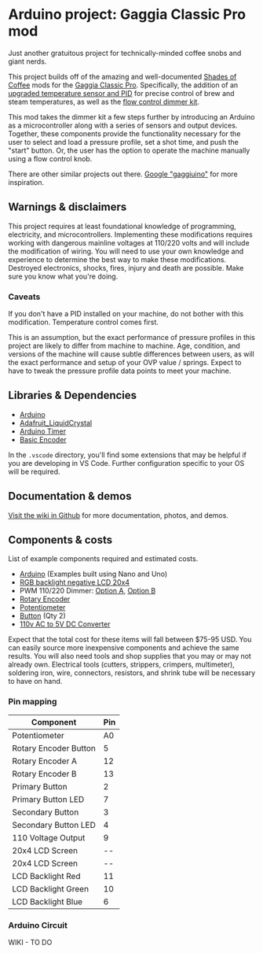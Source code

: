 # Arduino project: Gaggia Classic Pro mod

Just another gratuitous project for technically-minded coffee snobs and giant nerds.

This project builds off of the amazing and well-documented [Shades of Coffee](https://www.shadesofcoffee.co.uk/) mods for the [Gaggia Classic Pro](https://www.gaggia.com/manual-machines/new-classic/). Specifically, the addition of an [upgraded temperature sensor and PID](https://www.shadesofcoffee.co.uk/post-2018/gaggia-classic-pro2019-pid-kit---132din-single-display) for precise control of brew and steam temperatures, as well as the [flow control dimmer kit](https://www.shadesofcoffee.co.uk/post-2018/gaggia-classic---flow-control-dimmer-kit).

This mod takes the dimmer kit a few steps further by introducing an Arduino as a microcontroller along with a series of sensors and output devices. Together, these components provide the functionality necessary for the user to select and load a pressure profile, set a shot time, and push the "start" button. Or, the user has the option to operate the machine manually using a flow control knob.

There are other similar projects out there. [Google "gaggiuino"](https://www.google.com/search?rlz=1C5CHFA_enUS841US841&sxsrf=ALiCzsbGp50YCr51Wm168XTbH1bHXEwS2Q:1669829448061&q=gaggiuino&spell=1&sa=X&ved=2ahUKEwiw7di4t9b7AhU2FFkFHTD4DLwQBSgAegQIBRAB&biw=1902&bih=1373&dpr=1) for more inspiration.

## Warnings & disclaimers

This project requires at least foundational knowledge of programming, electricity, and microcontrollers. Implementing these modifications requires working with dangerous mainline voltages at 110/220 volts and will include the modification of wiring. You will need to use your own knowledge and experience to determine the best way to make these modifications. Destroyed electronics, shocks, fires, injury and death are possible. Make sure you know what you're doing.

### Caveats

If you don't have a PID installed on your machine, do not bother with this modification. Temperature control comes first.

This is an assumption, but the exact performance of pressure profiles in this project are likely to differ from machine to machine. Age, condition, and versions of the machine will cause subtle differences between users, as will the exact performance and setup of your OVP value / springs. Expect to have to tweak the pressure profile data points to meet your machine. 
## Libraries & Dependencies

- [Arduino](https://docs.arduino.cc/)
- [Adafruit_LiquidCrystal](https://www.arduinolibraries.info/libraries/adafruit-liquid-crystal)
- [Arduino Timer](https://www.arduinolibraries.info/libraries/arduino-timer)
- [Basic Encoder](https://www.arduinolibraries.info/libraries/basic-encoder)

In the `.vscode` directory, you'll find some extensions that may be helpful if you are developing in VS Code. Further configuration specific to your OS will be required.

## Documentation & demos

[Visit the wiki in Github](https://github.com/jmjackson6880/arduino-gaggia-classic-pro/wiki/Documentation-&-Demos) for more documentation, photos, and demos.

## Components & costs

List of example components required and estimated costs. 

- [Arduino](https://store-usa.arduino.cc/collections/boards) (Examples built using Nano and Uno)
- [RGB backlight negative LCD 20x4](https://www.adafruit.com/product/498#technical-details)
- PWM 110/220 Dimmer: [Option A](https://www.amazon.com/gp/product/B0BC297G4B/ref=ppx_yo_dt_b_asin_title_o08_s00?ie=UTF8&th=1), [Option B](https://www.amazon.com/gp/product/B06Y1DT1WP/ref=ppx_yo_dt_b_asin_title_o02_s00?ie=UTF8&psc=1)
- [Rotary Encoder](https://www.adafruit.com/product/377)
- [Potentiometer](https://www.adafruit.com/product/1789)
- [Button](https://www.adafruit.com/product/559) (Qty 2)
- [110v AC to 5V DC Converter](https://www.amazon.com/gp/product/B07YXN8J6R/ref=ppx_yo_dt_b_asin_title_o06_s02?ie=UTF8&th=1)

Expect that the total cost for these items will fall between $75-95 USD. You can easily source more inexpensive components and achieve the same results. You will also need tools and shop supplies that you may or may not already own. Electrical tools (cutters, strippers, crimpers, multimeter), soldering iron, wire, connectors, resistors, and shrink tube will be necessary to have on hand.

### Pin mapping

| Component             | Pin     |
| --------------------- | ------- |
| Potentiometer         | A0      |
| Rotary Encoder Button | 5       |
| Rotary Encoder A      | 12      |
| Rotary Encoder B      | 13      |
| Primary Button        | 2      	|
| Primary Button LED    | 7       |
| Secondary Button      | 3      	|
| Secondary Button LED  | 4       |
| 110 Voltage Output    | 9				|
| 20x4 LCD Screen       | --      |
| 20x4 LCD Screen       | --      |
| LCD Backlight Red     | 11      |
| LCD Backlight Green   | 10      |
| LCD Backlight Blue    | 6      	|
### Arduino Circuit

WIKI - TO DO